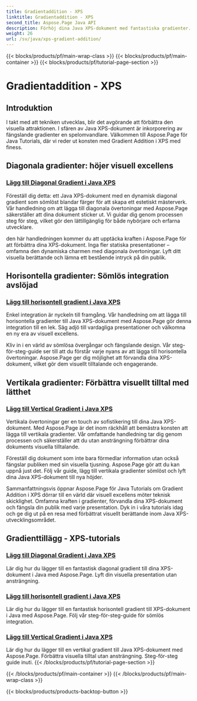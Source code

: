 ```yaml
---
title: Gradientaddition - XPS
linktitle: Gradientaddition - XPS
second_title: Aspose.Page Java API
description: Förhöj dina Java XPS-dokument med fantastiska gradienter. Lär dig att lägga till diagonala, horisontella och vertikala gradienter utan ansträngning med Aspose.Page tutorials.
weight: 26
url: /sv/java/xps-gradient-addition/
---
```


{{< blocks/products/pf/main-wrap-class >}}
{{< blocks/products/pf/main-container >}}
{{< blocks/products/pf/tutorial-page-section >}}

# Gradientaddition - XPS

## Introduktion

I takt med att tekniken utvecklas, blir det avgörande att förbättra den visuella attraktionen. I sfären av Java XPS-dokument är inkorporering av fängslande gradienter en spelomvandlare. Välkommen till Aspose.Page för Java Tutorials, där vi reder ut konsten med Gradient Addition i XPS med finess.

## Diagonala gradienter: höjer visuell excellens
### [Lägg till Diagonal Gradient i Java XPS](./diagonal/)

Föreställ dig detta: ett Java XPS-dokument med en dynamisk diagonal gradient som sömlöst blandar färger för att skapa ett estetiskt mästerverk. Vår handledning om att lägga till diagonala övertoningar med Aspose.Page säkerställer att dina dokument sticker ut. Vi guidar dig genom processen steg för steg, vilket gör den lättillgänglig för både nybörjare och erfarna utvecklare.

den här handledningen kommer du att upptäcka kraften i Aspose.Page för att förbättra dina XPS-dokument. Inga fler statiska presentationer – omfamna den dynamiska charmen med diagonala övertoningar. Lyft ditt visuella berättande och lämna ett bestående intryck på din publik.

## Horisontella gradienter: Sömlös integration avslöjad
### [Lägg till horisontell gradient i Java XPS](./horizontal/)

Enkel integration är nyckeln till framgång. Vår handledning om att lägga till horisontella gradienter till Java XPS-dokument med Aspose.Page gör denna integration till en lek. Säg adjö till vardagliga presentationer och välkomna en ny era av visuell excellens.

Kliv in i en värld av sömlösa övergångar och fängslande design. Vår steg-för-steg-guide ser till att du förstår varje nyans av att lägga till horisontella övertoningar. Aspose.Page ger dig möjlighet att förvandla dina XPS-dokument, vilket gör dem visuellt tilltalande och engagerande.

## Vertikala gradienter: Förbättra visuellt tilltal med lätthet
### [Lägg till Vertical Gradient i Java XPS](./vertical/)

Vertikala övertoningar ger en touch av sofistikering till dina Java XPS-dokument. Med Aspose.Page är det inom räckhåll att bemästra konsten att lägga till vertikala gradienter. Vår omfattande handledning tar dig genom processen och säkerställer att du utan ansträngning förbättrar dina dokuments visuella tilltalande.

Föreställ dig dokument som inte bara förmedlar information utan också fängslar publiken med sin visuella tjusning. Aspose.Page gör att du kan uppnå just det. Följ vår guide, lägg till vertikala gradienter sömlöst och lyft dina Java XPS-dokument till nya höjder.

Sammanfattningsvis öppnar Aspose.Page för Java Tutorials om Gradient Addition i XPS dörrar till en värld där visuell excellens möter teknisk skicklighet. Omfamna kraften i gradienter, förvandla dina XPS-dokument och fängsla din publik med varje presentation. Dyk in i våra tutorials idag och ge dig ut på en resa med förbättrat visuellt berättande inom Java XPS-utvecklingsområdet.
## Gradienttillägg - XPS-tutorials
### [Lägg till Diagonal Gradient i Java XPS](./diagonal/)
Lär dig hur du lägger till en fantastisk diagonal gradient till dina XPS-dokument i Java med Aspose.Page. Lyft din visuella presentation utan ansträngning.
### [Lägg till horisontell gradient i Java XPS](./horizontal/)
Lär dig hur du lägger till en fantastisk horisontell gradient till XPS-dokument i Java med Aspose.Page. Följ vår steg-för-steg-guide för sömlös integration.
### [Lägg till Vertical Gradient i Java XPS](./vertical/)
Lär dig hur du lägger till en vertikal gradient till Java XPS-dokument med Aspose.Page. Förbättra visuella tilltal utan ansträngning. Steg-för-steg guide inuti.
{{< /blocks/products/pf/tutorial-page-section >}}

{{< /blocks/products/pf/main-container >}}
{{< /blocks/products/pf/main-wrap-class >}}

{{< blocks/products/products-backtop-button >}}
